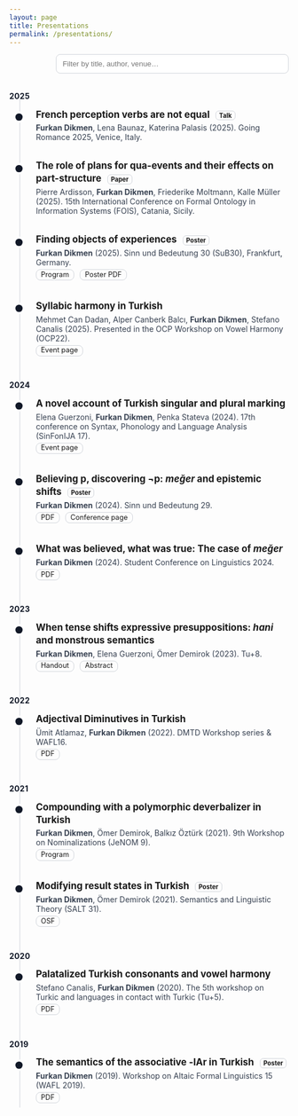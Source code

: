 ```yaml
---
layout: page
title: Presentations
permalink: /presentations/
---
```


<style>
/* ==== minimal inline CSS (alignment fixed) ==== */
.toolbar{display:flex;justify-content:flex-end;margin:.5rem 0 1.25rem}
#talk-filter{width:min(420px,100%);padding:.55rem .7rem;border:1px solid #d1d5db;border-radius:.5rem}

.talks{position:relative;margin:1rem 0 3rem}
.talks::before{content:"";position:absolute;left:1.1rem;top:.25rem;bottom:.25rem;width:2px;background:#e5e7eb}
.year{font-weight:700;margin:2rem 0 .6rem;color:#111827;letter-spacing:.02em}

.talk{position:relative;margin:0 0 1.2rem;padding:.25rem 0 .35rem 3rem;border-radius:.75rem}
.talk:hover{background:rgba(0,0,0,.03)}
.dot{position:absolute;left:.7rem;top:.85rem;width:.8rem;height:.8rem;border-radius:50%;background:#111827;box-shadow:0 0 0 4px #fff}

.talk h3{margin:0 0 .25rem 0;font-size:1.06rem;line-height:1.35}
.meta{margin:.15rem 0 .2rem 0;color:#374151}
.badge{font-size:.7rem;border:1px solid #d1d5db;padding:.05rem .35rem;border-radius:.375rem;margin-left:.4rem}

.links{margin:.25rem 0 0 0;padding:0;font-size:.9em;line-height:1}
.links a{display:inline-block;margin:0 .45rem .35rem 0;padding:.18rem .5rem;border:1px solid #d1d5db;border-radius:.5rem;text-decoration:none}
.links a:hover{background:#f3f4f6}

@media (prefers-color-scheme: dark){
  #talk-filter{border-color:#4b5563;background:#0b0f14;color:#e5e7eb}
  .talks::before{background:#374151}
  .year{color:#e5e7eb}
  .dot{background:#e5e7eb}
  .talk:hover{background:rgba(255,255,255,.04)}
  .meta{color:#cbd5e1}
  .links a,.badge{border-color:#4b5563}
}
</style>

<div class="toolbar">
  <input id="talk-filter" type="search" placeholder="Filter by title, author, venue…" aria-label="Filter presentations">
</div>

<section class="talks">
  <div class="year">2025</div>

  <article class="talk" itemscope itemtype="https://schema.org/CreativeWork">
    <div class="dot" aria-hidden="true"></div>
    <h3 itemprop="name">French perception verbs are not equal <span class="badge">Talk</span></h3>
    <p class="meta"><strong>Furkan Dikmen</strong>, Lena Baunaz, Katerina Palasis (2025). Going Romance 2025, Venice, Italy.</p>
  </article>

  <article class="talk" itemscope itemtype="https://schema.org/CreativeWork">
    <div class="dot" aria-hidden="true"></div>
    <h3 itemprop="name">The role of plans for qua-events and their effects on part-structure <span class="badge">Paper</span></h3>
    <p class="meta">Pierre Ardisson, <strong>Furkan Dikmen</strong>, Friederike Moltmann, Kalle Müller (2025). 15th International Conference on Formal Ontology in Information Systems (FOIS), Catania, Sicily.</p>
  </article>

  <article class="talk" itemscope itemtype="https://schema.org/CreativeWork">
    <div class="dot" aria-hidden="true"></div>
    <h3 itemprop="name">Finding objects of experiences <span class="badge">Poster</span></h3>
    <p class="meta"><strong>Furkan Dikmen</strong> (2025). Sinn und Bedeutung 30 (SuB30), Frankfurt, Germany.</p>
    <p class="links">
      <a href="https://vicom.info/sub30-program-2/" target="_blank" rel="noopener noreferrer">Program</a>
      <a href="https://www.dropbox.com/scl/fi/u9qhvgh99m8mkt57sq881/Dikmen.pdf?dl=0&rlkey=jca4va70dirvzobcji8rnchne" target="_blank" rel="noopener noreferrer">Poster PDF</a>
    </p>
  </article>

  <article class="talk" itemscope itemtype="https://schema.org/CreativeWork">
    <div class="dot" aria-hidden="true"></div>
    <h3 itemprop="name">Syllabic harmony in Turkish</h3>
    <p class="meta">Mehmet Can Dadan, Alper Canberk Balcı, <strong>Furkan Dikmen</strong>, Stefano Canalis (2025). Presented in the OCP Workshop on Vowel Harmony (OCP22).</p>
    <p class="links">
      <a href="https://www.universiteitleiden.nl/en/events/2025/02/vowel-harmony" target="_blank" rel="noopener noreferrer">Event page</a>
    </p>
  </article>

  <div class="year">2024</div>

  <article class="talk" itemscope itemtype="https://schema.org/CreativeWork">
    <div class="dot" aria-hidden="true"></div>
    <h3 itemprop="name">A novel account of Turkish singular and plural marking</h3>
    <p class="meta">Elena Guerzoni, <strong>Furkan Dikmen</strong>, Penka Stateva (2024). 17th conference on Syntax, Phonology and Language Analysis (SinFonIJA 17).</p>
    <p class="links">
      <a href="https://sites.google.com/view/sinfonija-17/home?authuser=0" target="_blank" rel="noopener noreferrer">Event page</a>
    </p>
  </article>

  <article class="talk" itemscope itemtype="https://schema.org/CreativeWork">
    <div class="dot" aria-hidden="true"></div>
    <h3 itemprop="name">Believing p, discovering ¬p: <em>meğer</em> and epistemic shifts <span class="badge">Poster</span></h3>
    <p class="meta"><strong>Furkan Dikmen</strong> (2024). Sinn und Bedeutung 29.</p>
    <p class="links">
      <a href="https://furkandikmen.com/assets/presentations/DIKMEN%20.pdf" target="_blank" rel="noopener noreferrer">PDF</a>
      <a href="https://drive.google.com/file/d/1iVKxHEO0l1wIaTzoIHKD2u2d6qM9RGf5/view" target="_blank" rel="noopener noreferrer">Conference page</a>
    </p>
  </article>

  <article class="talk" itemscope itemtype="https://schema.org/CreativeWork">
    <div class="dot" aria-hidden="true"></div>
    <h3 itemprop="name">What was believed, what was true: The case of <em>meğer</em></h3>
    <p class="meta"><strong>Furkan Dikmen</strong> (2024). Student Conference on Linguistics 2024.</p>
    <p class="links">
      <a href="https://furkandikmen.com/assets/presentations/SCOL24.pdf" target="_blank" rel="noopener noreferrer">PDF</a>
    </p>
  </article>

  <div class="year">2023</div>

  <article class="talk" itemscope itemtype="https://schema.org/CreativeWork">
    <div class="dot" aria-hidden="true"></div>
    <h3 itemprop="name">When tense shifts expressive presuppositions: <em>hani</em> and monstrous semantics</h3>
    <p class="meta"><strong>Furkan Dikmen</strong>, Elena Guerzoni, Ömer Demirok (2023). Tu+8.</p>
    <p class="links">
      <a href="https://furkandikmen.com/assets/presentations/TU+8%20(3).pdf" target="_blank" rel="noopener noreferrer">Handout</a>
      <a href="https://furkandikmen.com/assets/presentations/Tu+8-Dikmen,%20Guerzoni%20&%20Demirok%20(1).pdf" target="_blank" rel="noopener noreferrer">Abstract</a>
    </p>
  </article>

  <div class="year">2022</div>

  <article class="talk" itemscope itemtype="https://schema.org/CreativeWork">
    <div class="dot" aria-hidden="true"></div>
    <h3 itemprop="name">Adjectival Diminutives in Turkish</h3>
    <p class="meta">Ümit Atlamaz, <strong>Furkan Dikmen</strong> (2022). DMTD Workshop series &amp; WAFL16.</p>
    <p class="links">
      <a href="https://furkandikmen.com/assets/presentations/Adjectival_Dimunitives.pdf" target="_blank" rel="noopener noreferrer">PDF</a>
    </p>
  </article>

  <div class="year">2021</div>

  <article class="talk" itemscope itemtype="https://schema.org/CreativeWork">
    <div class="dot" aria-hidden="true"></div>
    <h3 itemprop="name">Compounding with a polymorphic deverbalizer in Turkish</h3>
    <p class="meta"><strong>Furkan Dikmen</strong>, Ömer Demirok, Balkız Öztürk (2021). 9th Workshop on Nominalizations (JeNOM 9).</p>
    <p class="links">
      <a href="https://sites.google.com/view/nominalizations-jenom9/program" target="_blank" rel="noopener noreferrer">Program</a>
    </p>
  </article>

  <article class="talk" itemscope itemtype="https://schema.org/CreativeWork">
    <div class="dot" aria-hidden="true"></div>
    <h3 itemprop="name">Modifying result states in Turkish <span class="badge">Poster</span></h3>
    <p class="meta"><strong>Furkan Dikmen</strong>, Ömer Demirok (2021). Semantics and Linguistic Theory (SALT 31).</p>
    <p class="links">
      <a href="https://osf.io/g8da5/" target="_blank" rel="noopener noreferrer">OSF</a>
    </p>
  </article>

  <div class="year">2020</div>

  <article class="talk" itemscope itemtype="https://schema.org/CreativeWork">
    <div class="dot" aria-hidden="true"></div>
    <h3 itemprop="name">Palatalized Turkish consonants and vowel harmony</h3>
    <p class="meta">Stefano Canalis, <strong>Furkan Dikmen</strong> (2020). The 5th workshop on Turkic and languages in contact with Turkic (Tu+5).</p>
    <p class="links">
      <a href="https://bpb-us-w2.wpmucdn.com/sites.udel.edu/dist/1/9450/files/2019/12/tunamed.pdf" target="_blank" rel="noopener noreferrer">PDF</a>
    </p>
  </article>

  <div class="year">2019</div>

  <article class="talk" itemscope itemtype="https://schema.org/CreativeWork">
    <div class="dot" aria-hidden="true"></div>
    <h3 itemprop="name">The semantics of the associative -lAr in Turkish <span class="badge">Poster</span></h3>
    <p class="meta"><strong>Furkan Dikmen</strong> (2019). Workshop on Altaic Formal Linguistics 15 (WAFL 2019).</p>
    <p class="links">
      <a href="https://furkandikmen.com/assets/presentations/WAFL%2015-Furkan%20Dikmen.pdf" target="_blank" rel="noopener noreferrer">PDF</a>
    </p>
  </article>
</section>

<script>
/* tiny client-side filter (optional) */
document.addEventListener('DOMContentLoaded', () => {
  const input = document.querySelector('#talk-filter');
  input?.addEventListener('input', e => {
    const q = e.target.value.toLowerCase();
    document.querySelectorAll('.talk').forEach(t => {
      t.style.display = t.textContent.toLowerCase().includes(q) ? '' : 'none';
    });
  });
});
</script>
